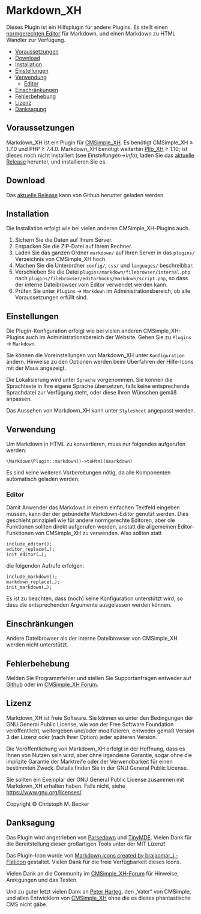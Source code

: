# Markdown_XH

Dieses Plugin ist ein Hilfsplugin für andere Plugins. Es stellt einen
[normgerechten Editor](https://wiki.cmsimple-xh.org/archiv/doku.php/plugin_interfaces#editors)
für Markdown, und einen Markdown zu HTML Wandler zur Verfügung.

- [Voraussetzungen](#voraussetzungen)
- [Download](#download)
- [Installation](#installation)
- [Einstellungen](#einstellungen)
- [Verwendung](#verwendung)
  - [Editor](#editor)
- [Einschränkungen](#einschränkungen)
- [Fehlerbehebung](#fehlerbehebung)
- [Lizenz](#lizenz)
- [Danksagung](#danksagung)

## Voraussetzungen

Markdown_XH ist ein Plugin für [CMSimple_XH](https://cmsimple-xh.org/de/).
Es benötigt CMSimple_XH ≥ 1.7.0 und PHP ≥ 7.4.0.
Markdown_XH benötigt weiterhin [Plib_XH](https://github.com/cmb69/plib_xh) ≥ 1.10;
ist dieses noch nicht installiert (see *Einstellungen*→*Info*),
laden Sie das [aktuelle Release](https://github.com/cmb69/plib_xh/releases/latest)
herunter, und installieren Sie es.

## Download

Das [aktuelle Release](https://github.com/cmb69/markdown_xh/releases/latest)
kann von Github herunter geladen werden.

## Installation

Die Installation erfolgt wie bei vielen anderen CMSimple_XH-Plugins auch.

1. Sichern Sie die Daten auf Ihrem Server.
1. Entpacken Sie die ZIP-Datei auf Ihrem Rechner.
1. Laden Sie das ganzen Ordner `markdown/` auf Ihren Server in das
   `plugins/` Verzeichnis von CMSimple_XH  hoch.
1. Machen Sie die Unterordner `config/`, `css/` und `languages/`
   beschreibbar.
1. Verschieben Sie die Datei `plugins/markdown/filebrowser/internal.php` nach
   `plugins/filebrowser/editorhooks/markdown/script.php`, so dass der interne
   Dateibrowser vom Editor verwendet werden kann.
1. Prüfen Sie unter `Plugins` → `Markdown` im Administrationsbereich,
   ob alle Voraussetzungen erfüllt sind.

## Einstellungen

Die Plugin-Konfiguration erfolgt wie bei vielen anderen
CMSimple_XH-Plugins auch im Administrationsbereich der Website.
Gehen Sie zu `Plugins` → `Markdown`.

Sie können die Voreinstellungen von Markdown_XH unter
`Konfiguration` ändern. Hinweise zu den Optionen werden beim
Überfahren der Hilfe-Icons mit der Maus angezeigt.

Die Lokalisierung wird unter `Sprache` vorgenommen. Sie können die
Sprachtexte in Ihre eigene Sprache übersetzen, falls keine
entsprechende Sprachdatei zur Verfügung steht, oder diese Ihren
Wünschen gemäß anpassen.

Das Aussehen von Markdown_XH kann unter `Stylesheet` angepasst werden.

## Verwendung

Um Markdown in HTML zu konvertieren, muss nur folgendes aufgerufen werden:

    \Markdown\Plugin::markdown()->toHtml($markdown)

Es sind keine weiteren Vorbereitungen nötig, da alle Komponenten automatisch
geladen werden.

### Editor

Damit Anwender das Markdown in einem einfachen Textfeld eingeben müssen, kann der
der gebündelte Markdown-Editor genutzt werden. Dies geschieht prinzipiell wie für
andere normgerechte Editoren, aber die Funktionen sollten direkt aufgerufen werden,
anstatt die allgemeinen Editor-Funktionen von CMSimple_XH zu verwenden.
Also sollten statt

    include_editor();
    editor_replace(…);
    init_editor(…);

die folgenden Aufrufe erfolgen:

    include_markdown();
    markdown_replace(…);
    init_markdown(…);

Es ist zu beachten, dass (noch) keine Konfiguration unterstützt wird, so dass
die entsprechenden Argumente ausgelassen werden können.

## Einschränkungen

Andere Dateibrowser als der interne Dateibrowser von CMSimple_XH werden nicht
unterstützt.

## Fehlerbehebung

Melden Sie Programmfehler und stellen Sie Supportanfragen entweder auf
[Github](https://github.com/cmb69/markdown_xh/issues) oder im
[CMSimple_XH Forum](https://cmsimpleforum.com/).

## Lizenz

Markdown_XH ist freie Software. Sie können es unter den Bedingungen der
GNU General Public License, wie von der Free Software Foundation
veröffentlicht, weitergeben und/oder modifizieren, entweder gemäß
Version 3 der Lizenz oder (nach Ihrer Option) jeder späteren Version.

Die Veröffentlichung von Markdown_XH erfolgt in der Hoffnung, dass es
Ihnen von Nutzen sein wird, aber ohne irgendeine Garantie, sogar ohne
die implizite Garantie der Marktreife oder der Verwendbarkeit für einen
bestimmten Zweck. Details finden Sie in der GNU General Public License.

Sie sollten ein Exemplar der GNU General Public License zusammen mit
Markdown_XH erhalten haben. Falls nicht, siehe <https://www.gnu.org/licenses/>.

Copyright © Christoph M. Becker

## Danksagung

Das Plugin wird angetrieben von [Parsedown](https://parsedown.org/) und
[TinyMDE](https://jefago.github.io/tiny-markdown-editor/).
Vielen Dank für die Bereitstellung dieser großartigen Tools unter der MIT Lizenz!

Das Plugin-Icon wurde von
[Markdown icons created by brajaomar_j - Flaticon](https://www.flaticon.com/free-icons/markdown)
gestaltet. Vielen Dank für die freie Verfügbarkeit dieses Icons.

Vielen Dank an die Community im
[CMSimple_XH-Forum](https://www.cmsimpleforum.com/) für Hinweise,
Anregungen und das Testen.

Und zu guter letzt vielen Dank an [Peter Harteg](https://www.harteg.dk/),
den „Vater“ von CMSimple, und allen Entwicklern von [CMSimple_XH](https://www.cmsimple-xh.org/de/)
ohne die es dieses phantastische CMS nicht gäbe.
